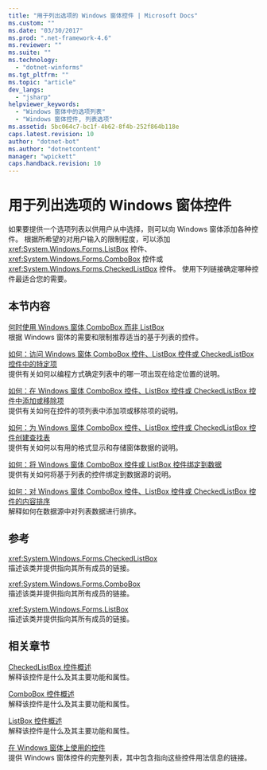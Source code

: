 ```yaml
---
title: "用于列出选项的 Windows 窗体控件 | Microsoft Docs"
ms.custom: ""
ms.date: "03/30/2017"
ms.prod: ".net-framework-4.6"
ms.reviewer: ""
ms.suite: ""
ms.technology: 
  - "dotnet-winforms"
ms.tgt_pltfrm: ""
ms.topic: "article"
dev_langs: 
  - "jsharp"
helpviewer_keywords: 
  - "Windows 窗体中的选项列表"
  - "Windows 窗体控件, 列表选项"
ms.assetid: 5bc064c7-bc1f-4b62-8f4b-252f864b118e
caps.latest.revision: 10
author: "dotnet-bot"
ms.author: "dotnetcontent"
manager: "wpickett"
caps.handback.revision: 10
---
```

# 用于列出选项的 Windows 窗体控件
如果要提供一个选项列表以供用户从中选择，则可以向 Windows 窗体添加各种控件。  根据所希望的对用户输入的限制程度，可以添加 <xref:System.Windows.Forms.ListBox> 控件、<xref:System.Windows.Forms.ComboBox> 控件或 <xref:System.Windows.Forms.CheckedListBox> 控件。  使用下列链接确定哪种控件最适合您的需要。  
  
## 本节内容  
 [何时使用 Windows 窗体 ComboBox 而非 ListBox](../../../../docs/framework/winforms/controls/when-to-use-a-windows-forms-combobox-instead-of-a-listbox.md)  
 根据 Windows 窗体的需要和限制推荐适当的基于列表的控件。  
  
 [如何：访问 Windows 窗体 ComboBox 控件、ListBox 控件或 CheckedListBox 控件中的特定项](../../../../docs/framework/winforms/controls/access-specific-items-in-a-wf-combobox-listbox-or-checkedlistbox.md)  
 提供有关如何以编程方式确定列表中的哪一项出现在给定位置的说明。  
  
 [如何：在 Windows 窗体 ComboBox 控件、ListBox 控件或 CheckedListBox 控件中添加或移除项](../../../../docs/framework/winforms/controls/add-and-remove-items-from-a-wf-combobox.md)  
 提供有关如何在控件的项列表中添加项或移除项的说明。  
  
 [如何：为 Windows 窗体 ComboBox 控件、ListBox 控件或 CheckedListBox 控件创建查找表](../../../../docs/framework/winforms/controls/create-a-lookup-table-for-a-wf-combobox-listbox.md)  
 提供有关如何以有用的格式显示和存储窗体数据的说明。  
  
 [如何：将 Windows 窗体 ComboBox 控件或 ListBox 控件绑定到数据](../../../../docs/framework/winforms/controls/how-to-bind-a-windows-forms-combobox-or-listbox-control-to-data.md)  
 提供有关如何将基于列表的控件绑定到数据源的说明。  
  
 [如何：对 Windows 窗体 ComboBox 控件、ListBox 控件或 CheckedListBox 控件的内容排序](../../../../docs/framework/winforms/controls/sort-the-contents-of-a-wf-combobox-listbox-or-checkedlistbox-control.md)  
 解释如何在数据源中对列表数据进行排序。  
  
## 参考  
 <xref:System.Windows.Forms.CheckedListBox>  
 描述该类并提供指向其所有成员的链接。  
  
 <xref:System.Windows.Forms.ComboBox>  
 描述该类并提供指向其所有成员的链接。  
  
 <xref:System.Windows.Forms.ListBox>  
 描述该类并提供指向其所有成员的链接。  
  
## 相关章节  
 [CheckedListBox 控件概述](../../../../docs/framework/winforms/controls/checkedlistbox-control-overview-windows-forms.md)  
 解释该控件是什么及其主要功能和属性。  
  
 [ComboBox 控件概述](../../../../docs/framework/winforms/controls/combobox-control-overview-windows-forms.md)  
 解释该控件是什么及其主要功能和属性。  
  
 [ListBox 控件概述](../../../../docs/framework/winforms/controls/listbox-control-overview-windows-forms.md)  
 解释该控件是什么及其主要功能和属性。  
  
 [在 Windows 窗体上使用的控件](../../../../docs/framework/winforms/controls/controls-to-use-on-windows-forms.md)  
 提供 Windows 窗体控件的完整列表，其中包含指向这些控件用法信息的链接。